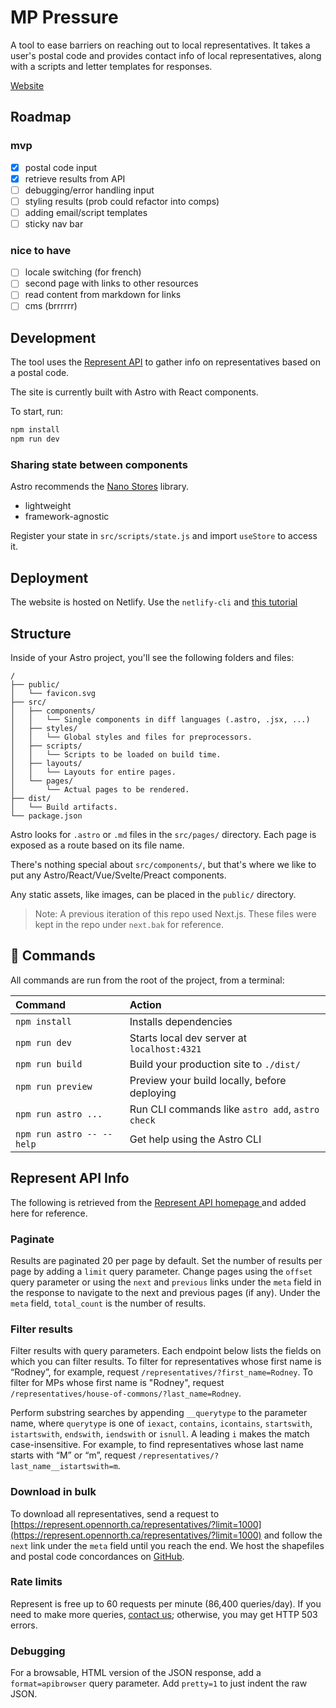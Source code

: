 # MP Pressure

A tool to ease barriers on reaching out to local representatives. It takes a user's postal code and provides contact info of local representatives, along with a scripts and letter templates for responses.

[Website]()

## Roadmap

### mvp

- [x] postal code input
- [x] retrieve results from API
- [ ] debugging/error handling input
- [ ] styling results (prob could refactor into comps)
- [ ] adding email/script templates
- [ ] sticky nav bar

### nice to have

- [ ] locale switching (for french)
- [ ] second page with links to other resources
- [ ] read content from markdown for links
- [ ] cms (brrrrrr)

## Development

The tool uses the [Represent API](https://represent.opennorth.ca/) to gather info on representatives based on a postal code.

The site is currently built with Astro with React components.

To start, run:

```bash
npm install
npm run dev
```

### Sharing state between components

Astro recommends the [Nano Stores](https://docs.astro.build/en/core-concepts/sharing-state/) library.

- lightweight
- framework-agnostic

Register your state in `src/scripts/state.js` and import `useStore` to access it.

## Deployment

The website is hosted on Netlify. Use the `netlify-cli` and [this tutorial](https://www.netlify.com/blog/astro-ssr/)

## Structure

Inside of your Astro project, you'll see the following folders and files:

```text
/
├── public/
│   └── favicon.svg
├── src/
│   ├── components/
│   │   └── Single components in diff languages (.astro, .jsx, ...)
│   ├── styles/
│   │   └── Global styles and files for preprocessors.
│   ├── scripts/
│   │   └── Scripts to be loaded on build time.
│   ├── layouts/
│   │   └── Layouts for entire pages.
│   └── pages/
│       └── Actual pages to be rendered.
├── dist/
│   └── Build artifacts.
└── package.json
```

Astro looks for `.astro` or `.md` files in the `src/pages/` directory. Each page is exposed as a route based on its file name.

There's nothing special about `src/components/`, but that's where we like to put any Astro/React/Vue/Svelte/Preact components.

Any static assets, like images, can be placed in the `public/` directory.

> Note: A previous iteration of this repo used Next.js. These files were kept in the repo under `next.bak` for reference.

## 🧞 Commands

All commands are run from the root of the project, from a terminal:

| Command                   | Action                                           |
| :------------------------ | :----------------------------------------------- |
| `npm install`             | Installs dependencies                            |
| `npm run dev`             | Starts local dev server at `localhost:4321`      |
| `npm run build`           | Build your production site to `./dist/`          |
| `npm run preview`         | Preview your build locally, before deploying     |
| `npm run astro ...`       | Run CLI commands like `astro add`, `astro check` |
| `npm run astro -- --help` | Get help using the Astro CLI                     |

## Represent API Info

The following is retrieved from the [ Represent API homepage ](https://represent.opennorth.ca/) and added here for reference.

### Paginate

Results are paginated 20 per page by default. Set the number of results per page by adding a `limit` query parameter. Change pages using the `offset` query parameter or using the `next` and `previous` links under the `meta` field in the response to navigate to the next and previous pages (if any). Under the `meta` field, `total_count` is the number of results.

### Filter results

Filter results with query parameters. Each endpoint below lists the fields on which you can filter results. To filter for representatives whose first name is “Rodney”, for example, request `/representatives/?first_name=Rodney`. To filter for MPs whose first name is "Rodney", request `/representatives/house-of-commons/?last_name=Rodney`.

Perform substring searches by appending `__querytype` to the parameter name, where `querytype` is one of `iexact`, `contains`, `icontains`, `startswith`, `istartswith`, `endswith`, `iendswith` or `isnull`. A leading `i` makes the match case-insensitive. For example, to find representatives whose last name starts with “M” or “m”, request `/representatives/?last_name__istartswith=m`.

### Download in bulk

To download all representatives, send a request to [https://represent.opennorth.ca/representatives/?limit=1000](https://represent.opennorth.ca/representatives/?limit=1000) and follow the `next` link under the `meta` field until you reach the end. We host the shapefiles and postal code concordances on [GitHub](https://github.com/opennorth/represent-canada-data).

### Rate limits

Represent is free up to 60 requests per minute (86,400 queries/day). If you need to make more queries, [contact us](mailto:represent@opennorth.ca); otherwise, you may get HTTP 503 errors.

### Debugging

For a browsable, HTML version of the JSON response, add a `format=apibrowser` query parameter. Add `pretty=1` to just indent the raw JSON.
